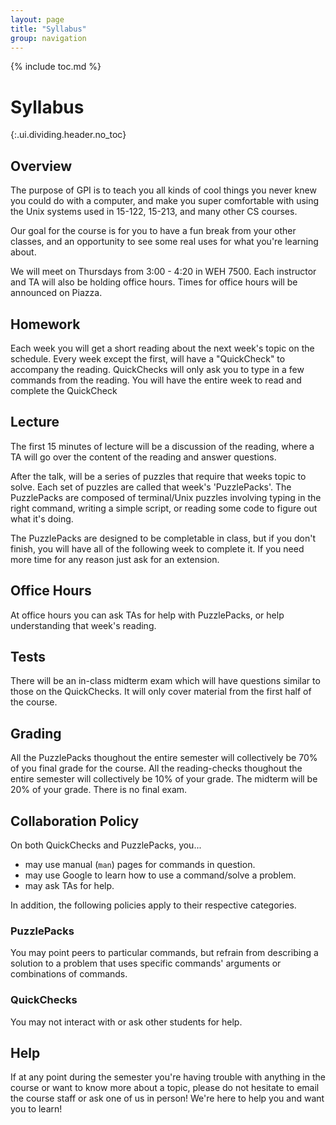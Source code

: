 ```yaml
---
layout: page
title: "Syllabus"
group: navigation
---
```



{% include toc.md %}

# Syllabus
{:.ui.dividing.header.no_toc}

## Overview

The purpose of GPI is to teach you all kinds of cool things you never knew you
could do with a computer, and make you super comfortable with using the Unix
systems used in 15-122, 15-213, and many other CS courses.

Our goal for the course is for you to have a fun break from your other classes,
and an opportunity to see some real uses for what you're learning about.

We will meet on Thursdays from 3:00 - 4:20 in WEH 7500. Each instructor and TA
will also be holding office hours. Times for office hours will be announced on
Piazza.

## Homework

Each week you will get a short reading about the next week's topic on the
schedule. Every week except the first, will have a "QuickCheck" to accompany the
reading. QuickChecks will only ask you to type in a few commands from the
reading. You will have the entire week to read and complete the QuickCheck

## Lecture

The first 15 minutes of lecture will be a discussion of the reading, where a TA
will go over the content of the reading and answer questions.

After the talk, will be a series of puzzles that require that weeks topic to
solve. Each set of puzzles are called that week's 'PuzzlePacks'. The PuzzlePacks
are composed of terminal/Unix puzzles involving typing in the right command,
writing a simple script, or reading some code to figure out what it's
doing.

The PuzzlePacks are designed to be completable in class, but if you don't
finish, you will have all of the following week to complete it. If you need more
time for any reason just ask for an extension.

## Office Hours

At office hours you can ask TAs for help with PuzzlePacks, or help
understanding that week's reading.

## Tests

There will be an in-class midterm exam which will have questions similar to
those on the QuickChecks. It will only cover material from the first half of the
course.

## Grading

All the PuzzlePacks thoughout the entire semester will collectively be 70% of
you final grade for the course. All the reading-checks thoughout the entire
semester will collectively be 10% of your grade. The midterm will be 20% of your
grade. There is no final exam.

## Collaboration Policy

On both QuickChecks and PuzzlePacks, you...

- may use manual (`man`) pages for commands in question.
- may use Google to learn how to use a command/solve a problem.
- may ask TAs for help.

In addition, the following policies apply to their respective categories.

### PuzzlePacks

You may point peers to particular commands, but refrain from describing a
solution to a problem that uses specific commands' arguments or combinations of
commands.

### QuickChecks

You may not interact with or ask other students for help.

## Help

If at any point during the semester you're having trouble with anything in the
course or want to know more about a topic, please do not hesitate to email the
course staff or ask one of us in person! We're here to help you and want you to
learn!

